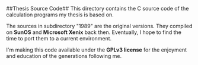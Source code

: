 ##Thesis Source Code##
This directory contains the C source code of the calculation programs my thesis is based on.

The sources in subdirectory "1989" are the original versions. They compiled on **SunOS** and **Microsoft Xenix** back then.
Eventually, I hope to find the time to port them to a current environment.

I'm making this code available under the **GPLv3 license** for the enjoyment and education of the generations following me.
